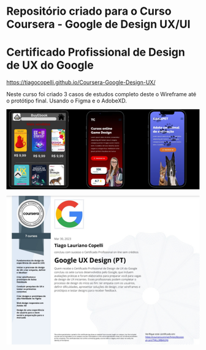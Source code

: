 
# Repositório criado para o Curso Coursera - Google de Design UX/UI

# Certificado Profissional de Design de UX do Google


<https://tiagocopelli.github.io/Coursera-Google-Design-UX/>

Neste curso foi criado 3 casos de estudos completo 
deste o Wireframe até o protótipo final.
Usando o Figma e o AdobeXD.


![](img/portfolio/foto.PNG)


![](img/portfolio/Certificado.jpg)

